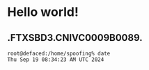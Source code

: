 # Hello world!
.FTXSBD3.CNIVC0009B0089.
---
```
root@defaced:/home/spoofing% date
Thu Sep 19 08:34:23 AM UTC 2024
```
